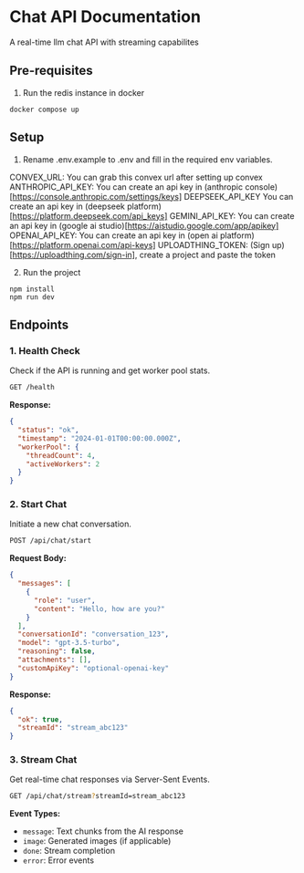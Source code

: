# Chat API Documentation

A real-time llm chat API with streaming capabilites

## Pre-requisites

1. Run the redis instance in docker

```
docker compose up
```

## Setup

1. Rename .env.example to .env and fill in the required env variables.

CONVEX_URL: You can grab this convex url after setting up convex
ANTHROPIC_API_KEY: You can create an api key in (anthropic console)[https://console.anthropic.com/settings/keys]
DEEPSEEK_API_KEY You can create an api key in (deepseek platform)[https://platform.deepseek.com/api_keys]
GEMINI_API_KEY: You can create an api key in (google ai studio)[https://aistudio.google.com/app/apikey]
OPENAI_API_KEY: You can create an api key in (open ai platform)[https://platform.openai.com/api-keys]
UPLOADTHING_TOKEN: (Sign up)[https://uploadthing.com/sign-in], create a project and paste the token

2. Run the project

```
npm install
npm run dev
```

## Endpoints

### 1. Health Check

Check if the API is running and get worker pool stats.

```bash
GET /health
```

**Response:**

```json
{
  "status": "ok",
  "timestamp": "2024-01-01T00:00:00.000Z",
  "workerPool": {
    "threadCount": 4,
    "activeWorkers": 2
  }
}
```

### 2. Start Chat

Initiate a new chat conversation.

```bash
POST /api/chat/start
```

**Request Body:**

```json
{
  "messages": [
    {
      "role": "user",
      "content": "Hello, how are you?"
    }
  ],
  "conversationId": "conversation_123",
  "model": "gpt-3.5-turbo",
  "reasoning": false,
  "attachments": [],
  "customApiKey": "optional-openai-key"
}
```

**Response:**

```json
{
  "ok": true,
  "streamId": "stream_abc123"
}
```

### 3. Stream Chat

Get real-time chat responses via Server-Sent Events.

```bash
GET /api/chat/stream?streamId=stream_abc123
```

**Event Types:**

- `message`: Text chunks from the AI response
- `image`: Generated images (if applicable)
- `done`: Stream completion
- `error`: Error events
